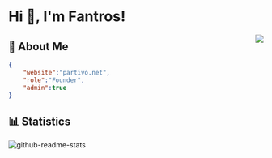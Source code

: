 # Hi 👋, I'm Fantros!
<img align="right" src="https://spotify-github-profile.vercel.app/api/view?uid=31us4ohbcaotjvvfxk5szygl4tle&cover_image=true&theme=default" />

## 📃 About Me
```json
{
    "website":"partivo.net",
    "role":"Founder",
    "admin":true
}
```

## 📊 Statistics
![github-readme-stats](https://github-readme-stats.vercel.app/api?username=fantros&show_icons=true&hide_border=true&theme=dark)
